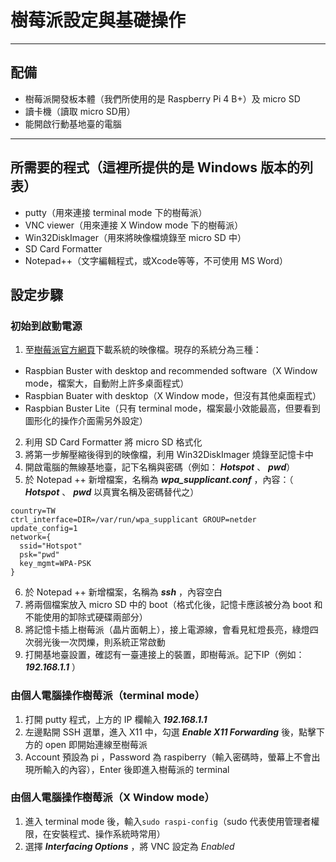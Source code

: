 # 樹莓派設定與基礎操作
---
## 配備
* 樹莓派開發板本體（我們所使用的是 Raspberry Pi 4 B+）及 micro SD
* 讀卡機（讀取 micro SD用）
* 能開啟行動基地臺的電腦
---
## 所需要的程式（這裡所提供的是 Windows 版本的列表）
* putty（用來連接 terminal mode 下的樹莓派）
* VNC viewer（用來連接 X Window mode 下的樹莓派）
* Win32DiskImager（用來將映像檔燒錄至 micro SD 中）
* SD Card Formatter
* Notepad++（文字編輯程式，或Xcode等等，不可使用 MS Word）

## 設定步驟

### 初始到啟動電源
1. 至[樹莓派官方網頁](https://www.raspberrypi.org/downloads/raspbian/)下載系統的映像檔。現存的系統分為三種：
  + Raspbian Buster with desktop and recommended software（X Window mode，檔案大，自動附上許多桌面程式）
  + Raspbian Buater with desktop（X Window mode，但沒有其他桌面程式）
  + Raspbian Buster Lite（只有 terminal mode，檔案最小效能最高，但要看到圖形化的操作介面需另外設定）
2. 利用 SD Card Formatter 將 micro SD 格式化
3. 將第一步解壓縮後得到的映像檔，利用 Win32DiskImager 燒錄至記憶卡中
4. 開啟電腦的無線基地臺，記下名稱與密碼（例如： **_Hotspot_** 、 **_pwd_**）
5. 於 Notepad ++ 新增檔案，名稱為 **_wpa_supplicant.conf_** ，內容：（ **_Hotspot_** 、 **_pwd_** 以真實名稱及密碼替代之）
```
country=TW
ctrl_interface=DIR=/var/run/wpa_supplicant GROUP=netder
update_config=1
network={
  ssid="Hotspot"
  psk="pwd"
  key_mgmt=WPA-PSK
}
```
6. 於 Notepad ++ 新增檔案，名稱為 **_ssh_** ，內容空白
7. 將兩個檔案放入 micro SD 中的 boot（格式化後，記憶卡應該被分為 boot 和不能使用的卸除式硬碟兩部分）
8. 將記憶卡插上樹莓派（晶片面朝上），接上電源線，會看見紅燈長亮，綠燈四次弱光後一次閃爍，則系統正常啟動
9. 打開基地臺設置，確認有一臺連接上的裝置，即樹莓派。記下IP（例如： **_192.168.1.1_** ）

### 由個人電腦操作樹莓派（terminal mode）
1. 打開 putty 程式，上方的 IP 欄輸入 **_192.168.1.1_**
2. 左邊點開 SSH 選單，進入 X11 中，勾選 **_Enable X11 Forwarding_** 後，點擊下方的 open 即開始連線至樹莓派
3. Account 預設為 pi ，Password 為 raspiberry（輸入密碼時，螢幕上不會出現所輸入的內容），Enter 後即進入樹莓派的 terminal

### 由個人電腦操作樹莓派（X Window mode）
1. 進入 terminal mode 後，輸入`sudo raspi-config`（sudo 代表使用管理者權限，在安裝程式、操作系統時常用）
2. 選擇 **_Interfacing Options_** ，將 VNC 設定為 *Enabled*
